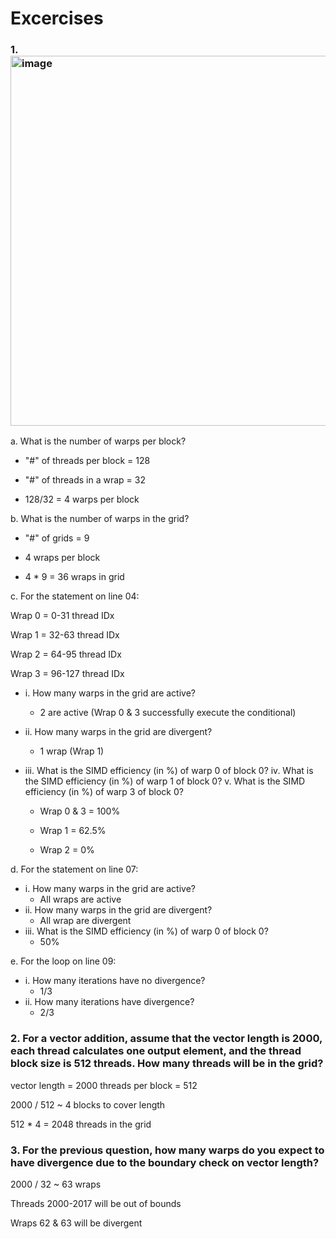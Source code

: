 # Excercises

### 1. <img width="592" alt="image" src="https://github.com/user-attachments/assets/d5827542-eff4-4871-8137-3a62505b4d40">

a. What is the number of warps per block? 

- "#" of threads per block = 128

- "#" of threads in a wrap = 32

- 128/32 = 4 warps per block 

b. What is the number of warps in the grid?

- "#" of grids = 9 

- 4 wraps per block

- 4 * 9 = 36 wraps in grid 

c. For the statement on line 04:

Wrap 0 = 0-31 thread IDx

Wrap 1 = 32-63 thread IDx

Wrap 2 = 64-95 thread IDx

Wrap 3 = 96-127 thread IDx

- i. How many warps in the grid are active?

  - 2 are active (Wrap 0 & 3 successfully execute the conditional)

- ii. How many warps in the grid are divergent?

  - 1 wrap (Wrap 1) 

- iii. What is the SIMD efficiency (in %) of warp 0 of block 0? iv. What is the SIMD efficiency (in %) of warp 1 of block 0? v. What is the SIMD efficiency (in %) of warp 3 of block 0?

  - Wrap 0 & 3 = 100% 

  - Wrap 1 = 62.5%

  - Wrap 2 = 0%

d. For the statement on line 07:
- i. How many warps in the grid are active?
  - All wraps are active  
- ii. How many warps in the grid are divergent?
  - All wrap are divergent 
- iii. What is the SIMD efficiency (in %) of warp 0 of block 0?
  - 50%
 
e. For the loop on line 09:
- i. How many iterations have no divergence?
  - 1/3 
- ii. How many iterations have divergence?
  - 2/3 

### 2. For a vector addition, assume that the vector length is 2000, each thread calculates one output element, and the thread block size is 512 threads. How many threads will be in the grid?

vector length = 2000
threads per block = 512

2000 / 512 ~ 4 blocks to cover length 

512 * 4 = 2048 threads in the grid 

### 3. For the previous question, how many warps do you expect to have divergence due to the boundary check on vector length?

2000 / 32 ~ 63 wraps

Threads 2000-2017 will be out of bounds 

Wraps 62 & 63 will be divergent 

